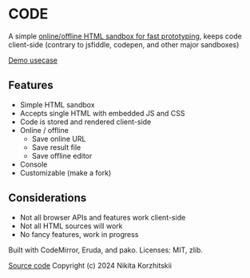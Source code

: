 # CODE
A simple [online/offline HTML sandbox for fast prototyping](https://nikita-kun.github.io/code), keeps code client-side (contrary to jsfiddle, codepen, and other major sandboxes) 

[Demo usecase](https://nikita-kun.github.io/order/#title=Demo&viewMode=horizontal&gallerySize=3&contentOnly=0&viewStart=1&input=data%3Atext%2Fhtml%3Bcharset%3Dutf-8%2C%253C!DOCTYPE%2520html%253E%250A%253Chtml%2520lang%253D%2522en%2522%253E%250A%2509%253Chead%253E%250A%2509%2509%253Cmeta%2520charset%253D%2522UTF-8%2522%253E%250A%2509%2509%253Cmeta%2520name%253D%2522viewport%2522%2520content%253D%2522width%253Ddevice-width%252C%2520initial-scale%253D1.0%2522%253E%250A%2509%2509%253Ctitle%253EChat%2520Session%253C%252Ftitle%253E%250A%2509%2509%253Cstyle%253E%250A%2509%2509%2509body%2520%257B%250A%2509%2509%2509%2509margin%253A%25200%2520auto%253B%250A%2509%2509%2509%2509max-width%253A%252020cm%253B%250A%2509%2509%2509%2509height%253A%2520100vh%253B%250A%2509%2509%2509%2509display%253A%2520flex%253B%250A%2509%2509%2509%2509flex-direction%253A%2520column%253B%250A%2509%2509%2509%257D%250A%2509%2509%2509div%252C%2520input%2520%257B%250A%2509%2509%2509%2509padding%253A%25205mm%253B%250A%2509%2509%2509%2509border-radius%253A%25205mm%253B%250A%2509%2509%2509%257D%250A%2509%2509%2509.chat-container%2520%257B%250A%2509%2509%2509%2509display%253A%2520flex%253B%250A%2509%2509%2509%2509flex-direction%253A%2520column%253B%250A%2509%2509%2509%2509flex%253A%25201%253B%250A%2509%2509%2509%2509overflow-y%253A%2520scroll%253B%250A%2509%2509%2509%257D%250A%2509%2509%2509.message%2520%257B%250A%2509%2509%2509%2509margin-top%253A%25205mm%253B%250A%2509%2509%2509%2509align-self%253A%2520flex-start%253B%250A%2509%2509%2509%2509background-color%253A%2520%2523ccc%253B%250A%2509%2509%2509%2509max-width%253A%252080%2525%253B%250A%2509%2509%2509%257D%250A%2509%2509%2509.message.self%2520%257B%250A%2509%2509%2509%2509align-self%253A%2520flex-end%253B%2520%250A%2509%2509%2509%257D%250A%2509%2509%2509.input-field%2520%257B%250A%2509%2509%2509%2509display%253A%2520flex%253B%250A%2509%2509%2509%257D%250A%2509%2509%2509.input-field%2520input%2520%257B%250A%2509%2509%2509%2509flex%253A%25201%253B%250A%2509%2509%2509%2509border-radius%253A%25205mm%25200%25200%25205mm%253B%250A%2509%2509%2509%257D%250A%2509%2509%2509.input-field%2520button%2520%257B%250A%2509%2509%2509%2509border%253A%2520none%253B%250A%2509%2509%2509%2509border-radius%253A%25200%25205mm%25205mm%25200%253B%250A%2509%2509%2509%2509cursor%253A%2520pointer%253B%250A%2509%2509%2509%2509width%253A%252080px%253B%250A%2509%2509%2509%257D%250A%2509%2509%253C%252Fstyle%253E%250A%2509%253C%252Fhead%253E%250A%2509%253Cbody%253E%250A%2509%2509%253Cdiv%2520class%253D%2522chat-container%2522%253E%250A%2509%2509%2509%253Cdiv%2520class%253D%2522message%2522%253EYou%253A%2520I%2520want%2520a%2520program%2520in%2520JavaScript%253C%252Fdiv%253E%250A%2509%2509%2509%253Cdiv%2520class%253D%2522message%2520self%2522%253EiGPHLaM-5%253A%2520Anything%2520you%2520want%252C%2520as%2520long%2520as%2520you%2520give%2520me%2520your%2520tokens%253C%252Fdiv%253E%250A%2509%2509%2509%253Cdiv%2520class%253D%2522message%2522%253EYou%253A%2520I%2520want%2520a%2520complete%2520HTML%2520with%2520all%2520the%2520code%2520embedded%253A%2520the%2520page%2520is%2520an%2520empty%2520canvas%252C%2520assign%2520random%2520color%2520to%2520a%2520random%2520pixel%2520every%25200.1%2520seconds%253C%252Fdiv%253E%250A%2509%2509%2509%253Cdiv%2520class%253D%2522message%2520self%2522%253E%253Ccode%253E%2526lt%253B!DOCTYPE%2520html%2526gt%253B%253Cbr%252F%253E%2526lt%253Bhtml%2520lang%253D%2526quot%253Ben%2526quot%253B%2526gt%253B%253Cbr%252F%253E%2526lt%253Bhead%2526gt%253B%253Cbr%252F%253E%2526lt%253Bmeta%2520charset%253D%2526quot%253BUTF-8%2526quot%253B%2526gt%253B%253Cbr%252F%253E%2526lt%253Bmeta%2520name%253D%2526quot%253Bviewport%2526quot%253B%2520content%253D%2526quot%253Bwidth%253Ddevice-width%252C%2520initial-scale%253D1.0%2526quot%253B%2526gt%253B%253Cbr%252F%253E%2526lt%253Btitle%2526gt%253BRandom%2520Pixel%2520Color%2526lt%253B%252Ftitle%2526gt%253B%253Cbr%252F%253E%2526lt%253Bstyle%2526gt%253B%253Cbr%252F%253E%2520%2520%2520%2520body%2520%257Bmargin%253A%25200%253Boverflow%253A%2520hidden%253Bbackground%253A%2520black%253B%257D%253Cbr%252F%253E%2520%2520%2520%2520canvas%2520%257Bwidth%253A%2520100vw%253Bheight%253A%2520100vh%253Bdisplay%253A%2520block%253B%257D%253Cbr%252F%253E%2526lt%253B%252Fstyle%2526gt%253B%253Cbr%252F%253E%2526lt%253B%252Fhead%2526gt%253B%253Cbr%252F%253E%2526lt%253Bbody%2526gt%253B%253Cbr%252F%253E%2526lt%253Bcanvas%2520id%253D%2526quot%253BcolorCanvas%2526quot%253B%2526gt%253B%2526lt%253B%252Fcanvas%2526gt%253B%253Cbr%252F%253E%2526lt%253Bscript%2526gt%253B%253Cbr%252F%253E%2520%2520%2520%2520const%2520canvas%2520%253D%2520document.getElementById%28%2526%252339%253BcolorCanvas%2526%252339%253B%29%253B%253Cbr%252F%253E%2520%2520%2520%2520const%2520context%2520%253D%2520canvas.getContext%28%2526%252339%253B2d%2526%252339%253B%29%253B%253Cbr%252F%253E%2520%2520%2520%2520canvas.width%2520%253D%2520window.innerWidth%253B%253Cbr%252F%253E%2520%2520%2520%2520canvas.height%2520%253D%2520window.innerHeight%253B%253Cbr%252F%253E%2520%2520%2520%2520const%2520setRandomPixelColor%2520%253D%2520%28%29%2520%253D%2526gt%253B%2520%257B%253Cbr%252F%253E%2520%2520%2520%2520%2520%2520%2520%2520const%2520x%2520%253D%2520Math.floor%28Math.random%28%29%2520*%2520canvas.width%29%253B%253Cbr%252F%253E%2520%2520%2520%2520%2520%2520%2520%2520const%2520y%2520%253D%2520Math.floor%28Math.random%28%29%2520*%2520canvas.height%29%253B%253Cbr%252F%253E%2520%2520%2520%2520%2520%2520%2520%2520context.fillStyle%2520%253D%2520%2560rgb%28%2524%257BMath.random%28%29%2520*%2520255%257D%252C%2520%2524%257BMath.random%28%29%2520*%2520255%257D%252C%2520%2524%257BMath.random%28%29%2520*%2520255%257D%29%2560%253B%253Cbr%252F%253E%2520%2520%2520%2520%2520%2520%2520%2520context.fillRect%28x%252C%2520y%252C%25201%252C%25201%29%253B%253Cbr%252F%253E%2520%2520%2520%2520%257D%253B%253Cbr%252F%253E%2520%2520%2520%2520setInterval%28setRandomPixelColor%252C%25201%29%253B%253Cbr%252F%253E%2526lt%253B%252Fscript%2526gt%253B%253Cbr%252F%253E%2526lt%253B%252Fbody%2526gt%253B%253Cbr%252F%253E%2526lt%253B%252Fhtml%2526gt%253B%253C%252Fcode%253E%253C%252Fdiv%253E%250A%2509%2509%253C%252Fdiv%253E%250A%2509%2509%253Cdiv%2520class%253D%2522input-field%2522%253E%250A%2509%2509%2509%253Cinput%2520type%253D%2522text%2522%2520readonly%2520placeholder%253D%2522You%2520are%2520out%2520of%2520tokens...%2522%253E%250A%2509%2509%2509%253Cbutton%253ESend%253C%252Fbutton%253E%250A%2509%2509%253C%252Fdiv%253E%250A%2509%253C%252Fbody%253E%250A%253C%252Fhtml%253E%0A%2Fcode%23input%3D%253C!DOCTYPE%2520html%253E%250A%253Chtml%2520lang%253D%2522en%2522%253E%250A%253Chead%253E%250A%253Cmeta%2520charset%253D%2522UTF-8%2522%253E%250A%253Cmeta%2520name%253D%2522viewport%2522%2520content%253D%2522width%253Ddevice-width%252C%2520initial-scale%253D1.0%2522%253E%250A%253Ctitle%253ERandom%2520Pixel%2520Color%253C%252Ftitle%253E%250A%253Cstyle%253E%250A%2520%2520%2520%2520body%2520%257Bmargin%253A%25200%253Boverflow%253A%2520hidden%253Bbackground%253A%2520black%253B%257D%250A%2520%2520%2520%2520canvas%2520%257Bwidth%253A%2520100vw%253Bheight%253A%2520100vh%253Bdisplay%253A%2520block%253B%257D%250A%253C%252Fstyle%253E%250A%253C%252Fhead%253E%250A%253Cbody%253E%250A%253Ccanvas%2520id%253D%2522colorCanvas%2522%253E%253C%252Fcanvas%253E%250A%253Cscript%253E%250A%2520%2520%2520%2520const%2520canvas%2520%253D%2520document.getElementById%2528%2527colorCanvas%2527%2529%253B%250A%2520%2520%2520%2520const%2520context%2520%253D%2520canvas.getContext%2528%25272d%2527%2529%253B%250A%2520%2520%2520%2520canvas.width%2520%253D%2520window.innerWidth%253B%250A%2520%2520%2520%2520canvas.height%2520%253D%2520window.innerHeight%253B%250A%2520%2520%2520%2520const%2520setRandomPixelColor%2520%253D%2520%2528%2529%2520%253D%253E%2520%257B%250A%2520%2520%2520%2520%2520%2520%2520%2520const%2520x%2520%253D%2520Math.floor%2528Math.random%2528%2529%2520*%2520canvas.width%2529%253B%250A%2520%2520%2520%2520%2520%2520%2520%2520const%2520y%2520%253D%2520Math.floor%2528Math.random%2528%2529%2520*%2520canvas.height%2529%253B%250A%2520%2520%2520%2520%2520%2520%2520%2520context.fillStyle%2520%253D%2520%2560rgb%2528%2524%257BMath.random%2528%2529%2520*%2520255%257D%252C%2520%2524%257BMath.random%2528%2529%2520*%2520255%257D%252C%2520%2524%257BMath.random%2528%2529%2520*%2520255%257D%2529%2560%253B%250A%2520%2520%2520%2520%2520%2520%2520%2520context.fillRect%2528x%252C%2520y%252C%25201%252C%25201%2529%253B%250A%2520%2520%2520%2520%257D%253B%250A%2520%2520%2520%2520setInterval%2528setRandomPixelColor%252C%25201%2529%253B%250A%253C%252Fscript%253E%250A%253C%252Fbody%253E%250A%253C%252Fhtml%253E%0A%2Fcode)

## Features
- Simple HTML sandbox
- Accepts single HTML with embedded JS and CSS
- Code is stored and rendered client-side
- Online / offline
	- Save online URL
	- Save result file
	- Save offline editor
- Console
- Customizable (make a fork)

## Considerations
- Not all browser APIs and features work client-side
- Not all HTML sources will work
- No fancy features, work in progress

Built with CodeMirror, Eruda, and pako. Licenses: MIT, zlib.

[Source code](https://github.com/nikita-kun/code) Copyright (c) 2024 Nikita Korzhitskii

<!-- 
	TODOs:
		search code functionality codemirror
		dataurl with non Latin1 characters (and editor dataurl by default) can't be saved in data URL, fix btoa
		open file
		editor save
		editor data:url
		unsaved changes indicate

		fetch errors don't get caught, delegated to licia, network.js

		hide console by default if #result=1

		code keyboard for programming ( ) ; _ enter combos [ ] , . - Tab { } : shift

		monitor & timing
		position: unset
		height: unset
		display:block
		hide monitor button
		copy subdivs from timing to monitor
		add eruda-timing to monitor class
-->
